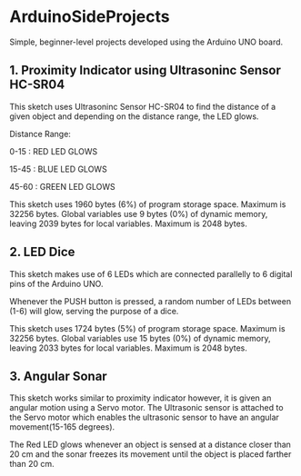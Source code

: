 # ArduinoSideProjects
Simple, beginner-level projects developed using the Arduino UNO board. 

## 1. Proximity Indicator using Ultrasoninc Sensor HC-SR04 

This sketch uses Ultrasoninc Sensor HC-SR04 to find the distance of a given object and depending on the distance range, the LED glows. 

Distance Range:

0-15 : RED LED GLOWS

15-45 : BLUE LED GLOWS

45-60 : GREEN LED GLOWS

This sketch uses 1960 bytes (6%) of program storage space. Maximum is 32256 bytes. Global variables use 9 bytes (0%) of dynamic memory, leaving 2039 bytes for local variables. Maximum is 2048 bytes.

## 2. LED Dice 

This sketch makes use of 6 LEDs which are connected parallelly to 6 digital pins of the Arduino UNO.

Whenever the PUSH button is pressed, a random number of LEDs between (1-6) will glow, serving the purpose of a dice. 


This sketch uses 1724 bytes (5%) of program storage space. Maximum is 32256 bytes.
Global variables use 15 bytes (0%) of dynamic memory, leaving 2033 bytes for local variables. Maximum is 2048 bytes.

## 3. Angular Sonar

This sketch works similar to proximity indicator however, it is given an angular motion using a Servo motor. The Ultrasonic sensor is attached to the Servo motor which enables the ultrasonic sensor to have an angular movement(15-165 degrees). 

The Red LED glows whenever an object is sensed at a distance closer than 20 cm and the sonar freezes its movement until the object is placed farther than 20 cm. 



